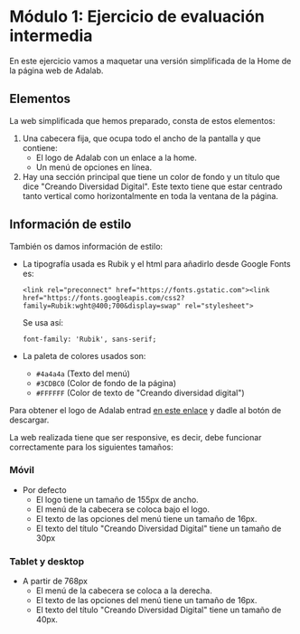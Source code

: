 # Módulo 1: Ejercicio de evaluación intermedia

En este ejercicio vamos a maquetar una versión simplificada de la Home de la página web de Adalab.

## Elementos

La web simplificada que hemos preparado, consta de estos elementos:

1. Una cabecera fija, que ocupa todo el ancho de la pantalla y que contiene:
   - El logo de Adalab con un enlace a la home.
   - Un menú de opciones en línea.
2. Hay una sección principal que tiene un color de fondo y un título que dice "Creando Diversidad Digital". Este texto tiene que estar centrado tanto vertical como horizontalmente en toda la ventana
   de la página.

## Información de estilo

También os damos información de estilo:

- La tipografía usada es Rubik y el html para añadirlo desde Google Fonts es:

  `<link rel="preconnect" href="https://fonts.gstatic.com"><link href="https://fonts.googleapis.com/css2?family=Rubik:wght@400;700&display=swap" rel="stylesheet">`

  Se usa así:

  `font-family: 'Rubik', sans-serif;`

- La paleta de colores usados son:

  - `#4a4a4a` (Texto del menú)
  - `#3CDBC0` (Color de fondo de la página)
  - `#FFFFFF` (Color de texto de "Creando diversidad digital")

Para obtener el logo de Adalab entrad [en este enlace](https://github.com/Adalab/resources/blob/master/images/adalab-logo-155x61.png) y dadle al botón de descargar.

La web realizada tiene que ser responsive, es decir, debe funcionar correctamente para los siguientes tamaños:

### Móvil

- Por defecto
  - El logo tiene un tamaño de 155px de ancho.
  - El menú de la cabecera se coloca bajo el logo.
  - El texto de las opciones del menú tiene un tamaño de 16px.
  - El texto del título "Creando Diversidad Digital" tiene un tamaño de 30px

### Tablet y desktop

- A partir de 768px
  - El menú de la cabecera se coloca a la derecha.
  - El texto de las opciones del menú tiene un tamaño de 16px.
  - El texto del título "Creando Diversidad Digital" tiene un tamaño de 40px.
